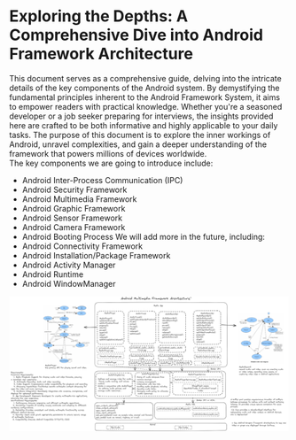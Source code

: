 # Exploring the Depths: A Comprehensive Dive into Android Framework Architecture
This document serves as a comprehensive guide, delving into the intricate details of the key components of the Android system. By demystifying the fundamental principles inherent to the Android Framework System, it aims to empower readers with practical knowledge. Whether you're a seasoned developer or a job seeker preparing for interviews, the insights provided here are crafted to be both informative and highly applicable to your daily tasks. The purpose of this document is to  explore the inner workings of Android, unravel complexities, and gain a deeper understanding of the framework that powers millions of devices worldwide.  
The key components we are going to introduce include:
  - Android Inter-Process Communication (IPC)
  - Android Security Framework
  - Android Multimedia Framework
  - Android Graphic Framework
  - Android Sensor Framework
  - Android Camera Framework
  - Android Booting Process
We will add more in the future, including:
  - Android Connectivity Framework
  - Android Installation/Package Framework
  - Android Activity Manager
  - Android Runtime
  - Android WindowManager

<img src="multimedia.png" alt="Android Multimedia Framework Architecture"/>
